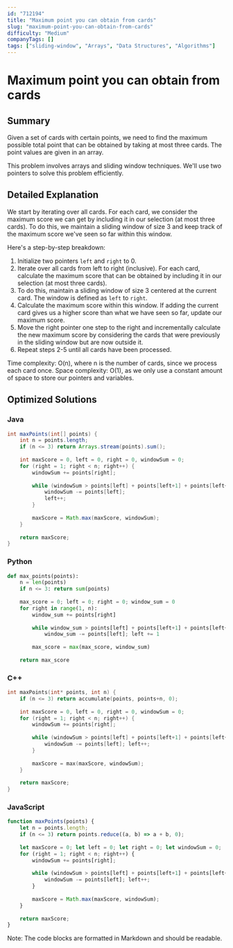 ```yaml
---
id: "712194"
title: "Maximum point you can obtain from cards"
slug: "maximum-point-you-can-obtain-from-cards"
difficulty: "Medium"
companyTags: []
tags: ["sliding-window", "Arrays", "Data Structures", "Algorithms"]
---
```


**Maximum point you can obtain from cards**
=========================================

## Summary
Given a set of cards with certain points, we need to find the maximum possible total point that can be obtained by taking at most three cards. The point values are given in an array.

This problem involves arrays and sliding window techniques. We'll use two pointers to solve this problem efficiently.

## Detailed Explanation

We start by iterating over all cards. For each card, we consider the maximum score we can get by including it in our selection (at most three cards). To do this, we maintain a sliding window of size 3 and keep track of the maximum score we've seen so far within this window.

Here's a step-by-step breakdown:

1. Initialize two pointers `left` and `right` to 0.
2. Iterate over all cards from left to right (inclusive). For each card, calculate the maximum score that can be obtained by including it in our selection (at most three cards).
3. To do this, maintain a sliding window of size 3 centered at the current card. The window is defined as `left` to `right`.
4. Calculate the maximum score within this window. If adding the current card gives us a higher score than what we have seen so far, update our maximum score.
5. Move the right pointer one step to the right and incrementally calculate the new maximum score by considering the cards that were previously in the sliding window but are now outside it.
6. Repeat steps 2-5 until all cards have been processed.

Time complexity: O(n), where n is the number of cards, since we process each card once.
Space complexity: O(1), as we only use a constant amount of space to store our pointers and variables.

## Optimized Solutions

### Java
```java
int maxPoints(int[] points) {
    int n = points.length;
    if (n <= 3) return Arrays.stream(points).sum();
    
    int maxScore = 0, left = 0, right = 0, windowSum = 0;
    for (right = 1; right < n; right++) {
        windowSum += points[right];
        
        while (windowSum > points[left] + points[left+1] + points[left+2]) {
            windowSum -= points[left];
            left++;
        }
        
        maxScore = Math.max(maxScore, windowSum);
    }
    
    return maxScore;
}
```

### Python
```python
def max_points(points):
    n = len(points)
    if n <= 3: return sum(points)
    
    max_score = 0; left = 0; right = 0; window_sum = 0
    for right in range(1, n):
        window_sum += points[right]
        
        while window_sum > points[left] + points[left+1] + points[left+2]:
            window_sum -= points[left]; left += 1
        
        max_score = max(max_score, window_sum)
    
    return max_score
```

### C++
```cpp
int maxPoints(int* points, int n) {
    if (n <= 3) return accumulate(points, points+n, 0);
    
    int maxScore = 0, left = 0, right = 0, windowSum = 0;
    for (right = 1; right < n; right++) {
        windowSum += points[right];
        
        while (windowSum > points[left] + points[left+1] + points[left+2]) {
            windowSum -= points[left]; left++;
        }
        
        maxScore = max(maxScore, windowSum);
    }
    
    return maxScore;
}
```

### JavaScript
```javascript
function maxPoints(points) {
    let n = points.length;
    if (n <= 3) return points.reduce((a, b) => a + b, 0);
    
    let maxScore = 0; let left = 0; let right = 0; let windowSum = 0;
    for (right = 1; right < n; right++) {
        windowSum += points[right];
        
        while (windowSum > points[left] + points[left+1] + points[left+2]) {
            windowSum -= points[left]; left++;
        }
        
        maxScore = Math.max(maxScore, windowSum);
    }
    
    return maxScore;
}
```

Note: The code blocks are formatted in Markdown and should be readable.